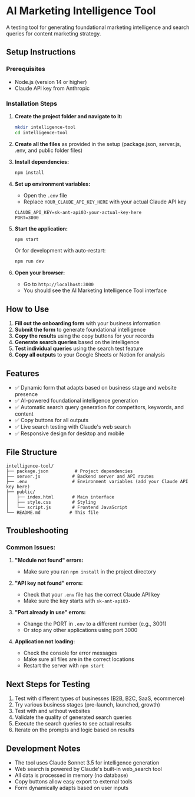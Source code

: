 # AI Marketing Intelligence Tool

A testing tool for generating foundational marketing intelligence and search queries for content marketing strategy.

## Setup Instructions

### Prerequisites
- Node.js (version 14 or higher)
- Claude API key from Anthropic

### Installation Steps

1. **Create the project folder and navigate to it:**
   ```bash
   mkdir intelligence-tool
   cd intelligence-tool
   ```

2. **Create all the files** as provided in the setup (package.json, server.js, .env, and public folder files)

3. **Install dependencies:**
   ```bash
   npm install
   ```

4. **Set up environment variables:**
   - Open the `.env` file
   - Replace `YOUR_CLAUDE_API_KEY_HERE` with your actual Claude API key
   ```
   CLAUDE_API_KEY=sk-ant-api03-your-actual-key-here
   PORT=3000
   ```

5. **Start the application:**
   ```bash
   npm start
   ```
   
   Or for development with auto-restart:
   ```bash
   npm run dev
   ```

6. **Open your browser:**
   - Go to `http://localhost:3000`
   - You should see the AI Marketing Intelligence Tool interface

## How to Use

1. **Fill out the onboarding form** with your business information
2. **Submit the form** to generate foundational intelligence
3. **Copy the results** using the copy buttons for your records
4. **Generate search queries** based on the intelligence
5. **Test individual queries** using the search test feature
6. **Copy all outputs** to your Google Sheets or Notion for analysis

## Features

- ✅ Dynamic form that adapts based on business stage and website presence
- ✅ AI-powered foundational intelligence generation
- ✅ Automatic search query generation for competitors, keywords, and content
- ✅ Copy buttons for all outputs
- ✅ Live search testing with Claude's web search
- ✅ Responsive design for desktop and mobile

## File Structure

```
intelligence-tool/
├── package.json          # Project dependencies
├── server.js            # Backend server and API routes
├── .env                 # Environment variables (add your Claude API key here)
├── public/
│   ├── index.html       # Main interface
│   ├── style.css        # Styling
│   └── script.js        # Frontend JavaScript
└── README.md           # This file
```

## Troubleshooting

### Common Issues:

1. **"Module not found" errors:**
   - Make sure you ran `npm install` in the project directory

2. **"API key not found" errors:**
   - Check that your `.env` file has the correct Claude API key
   - Make sure the key starts with `sk-ant-api03-`

3. **"Port already in use" errors:**
   - Change the PORT in `.env` to a different number (e.g., 3001)
   - Or stop any other applications using port 3000

4. **Application not loading:**
   - Check the console for error messages
   - Make sure all files are in the correct locations
   - Restart the server with `npm start`

## Next Steps for Testing

1. Test with different types of businesses (B2B, B2C, SaaS, ecommerce)
2. Try various business stages (pre-launch, launched, growth)
3. Test with and without websites
4. Validate the quality of generated search queries
5. Execute the search queries to see actual results
6. Iterate on the prompts and logic based on results

## Development Notes

- The tool uses Claude Sonnet 3.5 for intelligence generation
- Web search is powered by Claude's built-in web_search tool
- All data is processed in memory (no database)
- Copy buttons allow easy export to external tools
- Form dynamically adapts based on user inputs